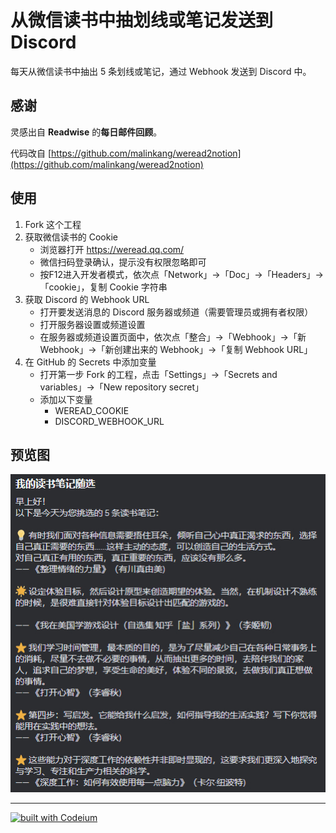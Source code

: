 # 从微信读书中抽划线或笔记发送到 Discord

每天从微信读书中抽出 5 条划线或笔记，通过 Webhook 发送到 Discord 中。

## 感谢

灵感出自 **Readwise** 的**每日邮件回顾**。

代码改自 [https://github.com/malinkang/weread2notion](https://github.com/malinkang/weread2notion)

## 使用

1. Fork 这个工程
2. 获取微信读书的 Cookie
    * 浏览器打开 https://weread.qq.com/
    * 微信扫码登录确认，提示没有权限忽略即可
    * 按F12进入开发者模式，依次点「Network」->「Doc」->「Headers」->「cookie」，复制 Cookie 字符串
3. 获取 Discord 的 Webhook URL
    * 打开要发送消息的 Discord 服务器或频道（需要管理员或拥有者权限）
    * 打开服务器设置或频道设置
    * 在服务器或频道设置页面中，依次点「整合」->「Webhook」->「新 Webhook」->「新创建出来的 Webhook」->「复制 Webhook URL」
4. 在 GitHub 的 Secrets 中添加变量
    * 打开第一步 Fork 的工程，点击「Settings」->「Secrets and variables」->「New repository secret」
    * 添加以下变量
        * WEREAD_COOKIE
        * DISCORD_WEBHOOK_URL

## 预览图

![Demo](demo.jpg)

---
[![built with Codeium](https://codeium.com/badges/main)](https://codeium.com)
